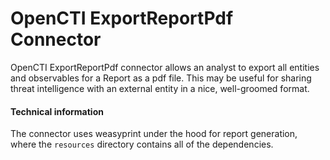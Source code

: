 # OpenCTI ExportReportPdf Connector

OpenCTI ExportReportPdf connector allows an analyst to export all entities and observables for a Report as a pdf file. This may be useful for sharing threat intelligence with an external entity in a nice, well-groomed format.


#### Technical information

The connector uses weasyprint under the hood for report generation, where the `resources` directory contains all of the dependencies.
